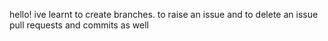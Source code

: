 hello!
ive learnt to create branches.
to raise an issue
and to delete an issue
pull requests and commits as well
